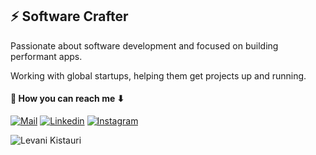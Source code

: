 <!-- ### Hi there 👋 -->

<!--
**levani-k/levani-k** is a ✨ _special_ ✨ repository because its `README.md` (this file) appears on your GitHub profile.

Here are some ideas to get you started:

- 🔭 I’m currently working on ...
- 🌱 I’m currently learning ...
- 👯 I’m looking to collaborate on ...
- 🤔 I’m looking for help with ...
- 💬 Ask me about ...
- 📫 How to reach me: ...
- 😄 Pronouns: ...
- ⚡ Fun fact: ...
-->

## ⚡ Software Crafter

Passionate about software development and focused on building performant apps.

Working with global startups, helping them get projects up and running.


#### 🔗 How you can reach me ⬇

[![Mail](https://img.shields.io/badge/-Email%20me-black?style=for-the-badge&logo=gmail)](mailto:levaniqistauri@gmail.com)
[![Linkedin](https://img.shields.io/badge/-LinkedIn-black?style=for-the-badge&logo=Linkedin)](https://www.linkedin.com/in/levani-kistauri-1961b41b5/)
[![Instagram](https://img.shields.io/badge/-Instagram-black?style=for-the-badge&logo=instagram)](https://www.instagram.com/levani_kistauri/)

<!-- <img src="https://github-readme-stats.vercel.app/api?username=levani-k&count_private=true&show_icons=true&include_all_commits=true&theme=calm" alt="Levani kistauri => Stats" /> -->

<!-- <img src="https://github-readme-stats.vercel.app/api/top-langs/?username=levani-k&layout=compact" alt="Levani kistauri Stats" /> -->

 <p><img align="center" src="https://github-readme-streak-stats.herokuapp.com/?user=levani-k&" alt="Levani Kistauri" /></p>
 
